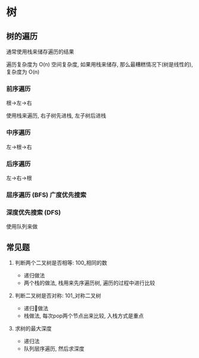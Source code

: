# 树

## 树的遍历

通常使用栈来储存遍历的结果

遍历复杂度为 O(n)
空间复杂度, 如果用栈来储存, 那么最糟糕情况下(树是线性的), 复杂度为 O(n)

### 前序遍历

根->左->右

使用栈来遍历, 右子树先进栈, 左子树后进栈

### 中序遍历

左->根->右

### 后序遍历

左->右->根

### 层序遍历 (BFS) 广度优先搜索

### 深度优先搜索 (DFS)

使用队列来做

## 常见题

1. 判断两个二叉树是否相等: 100_相同的数
    - 递归做法
    - 两个栈的做法, 栈用来先序遍历树, 遍历的过程中进行比较


2. 判断二叉树是否对称: 101_对称二叉树
    - 递归￿做法
    - 栈做法, 每次pop两个节点出来比较, 入栈方式是重点
    
3. 求树的最大深度
    - 递归法
    - 队列层序遍历, 然后求深度